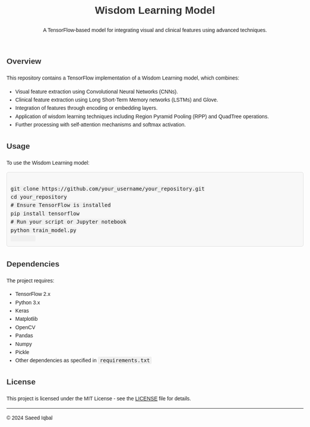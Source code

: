 <!DOCTYPE html>
<html lang="en">
<head>
    <meta charset="UTF-8">
    <meta name="viewport" content="width=device-width, initial-scale=1.0">
    <title>Wisdom Learning Model</title>
    <style>
        body {
            font-family: Arial, sans-serif;
            line-height: 1.6;
            max-width: 800px;
            margin: 0 auto;
            padding: 20px;
        }
        h1, h2, h3 {
            color: #333;
        }
        code {
            font-family: Consolas, monospace;
            font-size: 14px;
            background-color: #f0f0f0;
            padding: 2px 5px;
            border-radius: 3px;
        }
        pre {
            background-color: #f8f8f8;
            padding: 10px;
            border: 1px solid #ddd;
            border-radius: 5px;
        }
    </style>
</head>
<body>
    <header>
        <h1>Wisdom Learning Model</h1>
        <p>A TensorFlow-based model for integrating visual and clinical features using advanced techniques.</p>
    </header>
    <section>
        <h2>Overview</h2>
        <p>This repository contains a TensorFlow implementation of a Wisdom Learning model, which combines:</p>
        <ul>
            <li>Visual feature extraction using Convolutional Neural Networks (CNNs).</li>
            <li>Clinical feature extraction using Long Short-Term Memory networks (LSTMs) and Glove.</li>
            <li>Integration of features through encoding or embedding layers.</li>
            <li>Application of wisdom learning techniques including Region Pyramid Pooling (RPP) and QuadTree operations.</li>
            <li>Further processing with self-attention mechanisms and softmax activation.</li>
        </ul>
    </section>
    <section>
        <h2>Usage</h2>
        <p>To use the Wisdom Learning model:</p>
        <pre><code>
git clone https://github.com/your_username/your_repository.git
cd your_repository
# Ensure TensorFlow is installed
pip install tensorflow
# Run your script or Jupyter notebook
python train_model.py
        </code></pre>
    </section>
    <section>
        <h2>Dependencies</h2>
        <p>The project requires:</p>
        <ul>
            <li>TensorFlow 2.x</li>
            <li>Python 3.x</li>
            <li>Keras</li>
            <li>Matplotlib</li>
            <li>OpenCV</li>
            <li>Pandas</li>
            <li>Numpy</li>
            <li>Pickle</li>
            <li>Other dependencies as specified in <code>requirements.txt</code></li>
        </ul>
    </section>
    <section>
        <h2>License</h2>
        <p>This project is licensed under the MIT License - see the <a href="LICENSE">LICENSE</a> file for details.</p>
    </section>
    <footer>
        <hr>
        <p>&copy; 2024 Saeed Iqbal</p>
    </footer>
</body>
</html>
